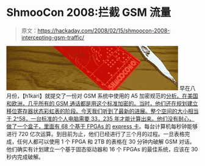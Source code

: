 # ShmooCon 2008:拦截 GSM 流量

> 原文：<https://hackaday.com/2008/02/15/shmoocon-2008-intercepting-gsm-traffic/>

![](img/ff64fdf36bdeadb670f71dd45a464e86.png)
早在八月份，【h1kari】就提交了一份对 GSM 系统中使用的 A5 加密规范的[分析。在美国和欧洲，几乎所有的 GSM 通话都是用这个标准加密的。当时，他们还在规划建立移位寄存器状态彩虹表的阶段。今天我们听到了最新的进展。整个空间的大小相当于 2^58，一台标准的个人电脑需要 33，235 年才能计算出来。他们没有耐心，做了一个盒子，里面有 68 个基于 FPGAs 的](http://www.hackaday.com/2007/08/11/cccamp-2007-gsm-a5-cracking/) [express 卡](http://picocomputing.com/products/cards.php)。每台计算机每秒钟能够进行 720 亿次运算。到目前为止，他们已经进行了三个月的过程。一旦表格完成，任何人都可以使用 1 个 FPGA 和 2TB 的表格在 30 分钟内破解 GSM 对话。他们确实有计划建立一个基于固态驱动器和 16 个 FPGAs 的最佳系统，应该在 30 秒内完成破解。